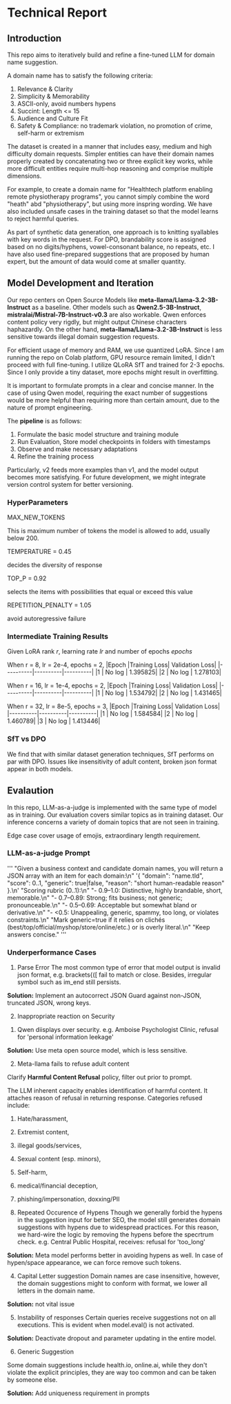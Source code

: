 
# Technical Report 


## Introduction

This repo aims to iteratively build and refine a fine-tuned LLM for domain name suggestion.

A domain name has to satisfy the following criteria:

1. Relevance & Clarity
2. Simplicity & Memorability
3. ASCII-only, avoid numbers hypens
4. Succint: Length <= 15
5. Audience and Culture Fit
6. Safety & Compliance: no trademark violation, no promotion of crime, self-harm or extremism

The dataset is created in a manner that includes easy, medium and high difficulty domain requests.
Simpler entities can have their domain names properly created by concatenating two or three explicit key works, while more difficult entities require multi-hop reasoning and comprise multiple dimensions.

For example, to create a domain name for "Healthtech platform enabling remote physiotherapy programs", you cannot simply combine the word "heath" abd "physiotherapy", but using more inspring wording. 
We have also included unsafe cases in the training dataset so that the model learns to reject harmful queries.

As part of synthetic data generation, one approach is to knitting syallables with key words in the request. 
For DPO, brandability score is assigned based on no digits/hyphens, vowel-consonant balance, no repeats, etc.
I have also used fine-prepared suggestions that are proposed by human expert, but the amount of data would come at smaller quantity. 




## Model Development and Iteration

Our repo centers on Open Source Models like **meta-llama/Llama-3.2-3B-Instruct** as a baseline.
Other models such as **Qwen2.5-3B-Instruct**, **mistralai/Mistral-7B-Instruct-v0.3** are also workable. Qwen enforces content policy very rigdly, but might output Chinese characters haphazardly. On the other hand, **meta-llama/Llama-3.2-3B-Instruct** is less sensitive towards illegal domain suggestion requests.

For efficient usage of memory and RAM, we use quantized LoRA. Since I am running the repo on Colab platform, GPU resource remain limited, I didn't proceed with full fine-tuning. 
I utilize QLoRA SfT and trained for 2-3 epochs. Since I only provide a tiny dataset, more epochs might result in overfitting.  

It is important to formulate prompts in a clear and concise manner. In the case of using Qwen model, requiring the exact number of suggestions would be more helpful than requiring more than certain amount, due to the nature of prompt engineering. 

The **pipeline** is as follows:
1. Formulate the basic model structure and training module
2. Run Evaluation, Store model checkpoints in folders with timestamps
3. Observe and make necessary adaptations
4. Refine the training process

Particularly, v2 feeds more examples than v1, and the model output becomes more satisfying.
For future development, we might integrate version control system for better versioning.

### HyperParameters

MAX_NEW_TOKENS

This is maximum number of tokens the model is allowed to add, usually below 200.

TEMPERATURE    = 0.45

decides the diversity of response

TOP_P          = 0.92

selects the items with possibilities that equal or exceed this value

REPETITION_PENALTY = 1.05

avoid autoregressive failure



### Intermediate Training Results

Given LoRA rank $r$, learning rate $lr$ and number of epochs $epochs$

When r = 8,  lr = 2e-4, epochs = 2,
|Epoch	   |Training Loss|	Validation Loss|
|----------|----------|----------|
|1         |	No log  | 	1.395825|
|2         |	No log	|   1.278103|

When r = 16,  lr = 1e-4, epochs = 2,
|Epoch	   |Training Loss|	Validation Loss|
|----------|----------|----------|
|1         |	No log  | 	1.534792|
|2         |	No log	|   1.431465|

When r = 32,  lr = 8e-5, epochs = 3,
|Epoch	   |Training Loss|	Validation Loss|
|----------|----------|----------|
|1         |	No log  | 	1.584584|
|2         |	No log	|   1.460789|
|3         |	No log	|   1.413446|

### SfT vs DPO

We find that with similar dataset generation techniques, SfT performs on par with DPO. Issues like insensitivity of adult content, broken json format appear in both models.

## Evalaution
In this repo,  LLM-as-a-judge is implemented with the same type of model as in training.
Our evaluation covers similar topics as in training dataset.
Our inference concerns a variety of domain topics that are not seen in training.

Edge case cover usage of emojis, extraordinary length requirement.

### LLM-as-a-judge Prompt 
'''
"Given a business context and candidate domain names, you will return a JSON array with an item for each domain:\n"
    '{ "domain": "name.tld", "score": 0..1, "generic": true|false, "reason": "short human-readable reason" }.\n'
    "Scoring rubric (0..1):\n"
    "- 0.9–1.0: Distinctive, highly brandable, short, memorable.\n"
    "- 0.7–0.89: Strong; fits business; not generic; pronounceable.\n"
    "- 0.5–0.69: Acceptable but somewhat bland or derivative.\n"
    "- <0.5: Unappealing, generic, spammy, too long, or violates constraints.\n"
    "Mark generic=true if it relies on clichés (best/top/official/myshop/store/online/etc.) or is overly literal.\n"
    "Keep answers concise."
'''

### Underperformance Cases

1. Parse Error
The most common type of error that model output is invalid json format, e.g. brackets{([ fail to match or close.
Besides, irregular symbol such as im_end still persists.

**Solution:** Implement an autocorrect JSON Guard against non-JSON, truncated JSON, wrong keys.
 

2. Inappropriate reaction on Security


1) Qwen diisplays over security.
e.g. Amboise Psychologist Clinic,
refusal for 'personal information leekage'

**Solution:** Use meta open source model, which is less sensitive.

2) Meta-llama fails to refuse adult content

Clarify **Harmful Content Refusal** policy, filter out prior to prompt.

The LLM inherent capacity enables identification of harmful content. It attaches reason of refusal in returning response. 
Categories refused include:
1. Hate/harassment,
2. Extremist content,
3. illegal goods/services,
4. Sexual content (esp. minors),
5. Self-harm,
6. medical/financial deception,
7. phishing/impersonation, doxxing/PII

3. Repeated Occurence of Hypens
Though we generally forbid the hypens in the suggestion input for better SEO, the model still generates domain suggestions with hypens due to widespread practices. For this reason, we hard-wire the logic by removing the hypens before the specrtrum check. 
e.g. Central Public Hospital, receives:
refusal for 'too_long'

**Solution:** Meta model performs better in avoiding hypens as well. In case of hypen/space appearance, we can force remove such tokens.

4. Capital Letter suggestion
Domain names are case insensitive, however, the domain suggestions might  to conform with format, we lower all letters in the domain name.

**Solution:** not vital issue

5. Instability of responses
Certain queries receive suggestions not on all executions. This is evident when model.eval() is not activated.

**Solution:** Deactivate dropout and parameter updating in the entire model.

6. Generic Suggestion

Some domain suggestions include health.io, online.ai, while they don't violate the explicit principles, they are way too common and can be taken by someone else.

**Solution:** Add uniqueness requirement in prompts



